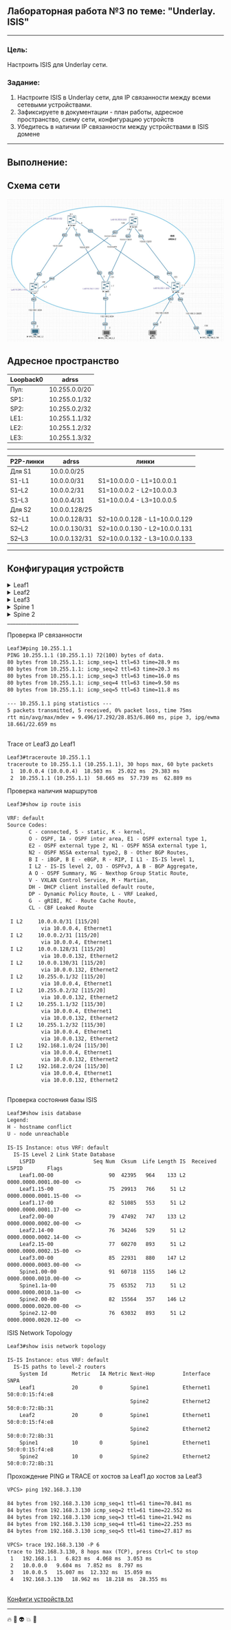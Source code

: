 ## Лабораторная работа №3 по теме: "Underlay. ISIS"
___
### Цель:
Настроить ISIS для Underlay сети.

### Задание:
1. Настроите ISIS в Underlay сети, для IP связанности между всеми сетевыми устройствами.
2. Зафиксируете в документации - план работы, адресное пространство, схему сети, конфигурацию устройств
3. Убедитесь в наличии IP связанности между устройствами в ISIS домене
___

## Выполнение:

## Схема сети
![Picture background](https://github.com/pablogovorov/repo_lab_otus/blob/main/labs/lab03/mytopology.jpg)


## Адресное пространство

| Loopback0 | adrss | 
------ | ------ |
Пул: | 10.255.0.0/20 |
SP1: | 10.255.0.1/32 | 
SP2: | 10.255.0.2/32 |
LE1: | 10.255.1.1/32 |
LE2: |10.255.1.2/32 |
LE3: |10.255.1.3/32 |

--------------------------

| P2P-линки | adrss | линки |
------ | ------ | ----- |
Для S1 | 10.0.0.0/25 |
S1-L1 | 10.0.0.0/31 | S1=10.0.0.0 - L1=10.0.0.1 |
S1–L2 | 10.0.0.2/31 | S1=10.0.0.2 - L2=10.0.0.3 |
S1–L3 | 10.0.0.4/31 | S1=10.0.0.4 - L3=10.0.0.5 |
Для S2 | 10.0.0.128/25 |
S2-L1 | 10.0.0.128/31 | S2=10.0.0.128 - L1=10.0.0.129 |
S2–L2 | 10.0.0.130/31 | S2=10.0.0.130 - L2=10.0.0.131 |
S2–L3 | 10.0.0.132/31 | S2=10.0.0.132 - L3=10.0.0.133|
-----------------------------

## Конфигурация устройств


<details> 

<summary> Leaf1 </summary>

```
!
no aaa root
!
no service interface inactive port-id allocation disabled
!
transceiver qsfp default-mode 4x10G
!
service routing protocols model multi-agent
!
hostname Leaf1
!
spanning-tree mode mstp
!
system l1
   unsupported speed action error
   unsupported error-correction action error
!
interface Ethernet1
   no switchport
   ip address 10.0.0.1/31
   isis enable otus
!
interface Ethernet2
   no switchport
   ip address 10.0.0.129/31
   isis enable otus
!
interface Ethernet3
   no switchport
   ip address 192.168.1.1/24
   isis enable otus
!
interface Ethernet4
!
interface Ethernet5
!
interface Ethernet6
!
interface Ethernet7
!
interface Ethernet8
!
interface Loopback0
   ip address 10.255.1.1/32
   isis enable otus
!
interface Management1
!
ip routing
!
router isis otus
   net 49.0001.0000.0000.0001.00
   is-type level-2
   !
   address-family ipv4 unicast
!
router multicast
   ipv4
      software-forwarding kernel
   !
   ipv6
      software-forwarding kernel
!
end


```
</details>
<details> 

<summary> Leaf2  </summary>

```
!
no aaa root
!
no service interface inactive port-id allocation disabled
!
transceiver qsfp default-mode 4x10G
!
service routing protocols model multi-agent
!
hostname Leaf2
!
spanning-tree mode mstp
!
system l1
   unsupported speed action error
   unsupported error-correction action error
!
interface Ethernet1
   no switchport
   ip address 10.0.0.3/31
   isis enable otus
!
interface Ethernet2
   no switchport
   ip address 10.0.0.131/31
   isis enable otus
!
interface Ethernet3
   no switchport
   ip address 192.168.2.1/24
   isis enable otus
!
interface Ethernet4
!
interface Ethernet5
!
interface Ethernet6
!
interface Ethernet7
!
interface Ethernet8
!
interface Loopback0
   ip address 10.255.1.2/32
   isis enable otus
!
interface Management1
!
ip routing
!
router isis otus
   net 49.0001.0000.0000.0002.00
   is-type level-2
   !
   address-family ipv4 unicast
!
router multicast
   ipv4
      software-forwarding kernel
   !
   ipv6
      software-forwarding kernel
!
end


```
</details>
<details> 

<summary> Leaf3 </summary>

```
!
no aaa root
!
no service interface inactive port-id allocation disabled
!
transceiver qsfp default-mode 4x10G
!
service routing protocols model multi-agent
!
hostname Leaf3
!
spanning-tree mode mstp
!
system l1
   unsupported speed action error
   unsupported error-correction action error
!
interface Ethernet1
   no switchport
   ip address 10.0.0.5/31
   isis enable otus
!
interface Ethernet2
   no switchport
   ip address 10.0.0.133/31
   isis enable otus
!
interface Ethernet3
   no switchport
   ip address 192.168.3.1/25
   isis enable otus
!
interface Ethernet4
   no switchport
   ip address 192.168.3.129/25
   isis enable otus
!
interface Ethernet5
!
interface Ethernet6
!
interface Ethernet7
!
interface Ethernet8
!
interface Loopback0
   ip address 10.255.1.3/32
   isis enable otus
!
interface Management1
!
ip routing
!
router isis otus
   net 49.0001.0000.0000.0003.00
   is-type level-2
   !
   address-family ipv4 unicast
!
router multicast
   ipv4
      software-forwarding kernel
   !
   ipv6
      software-forwarding kernel
!
end


```
</details>
<details> 
<summary> Spine 1 </summary>


```
!
no aaa root
!
no service interface inactive port-id allocation disabled
!
transceiver qsfp default-mode 4x10G
!
service routing protocols model multi-agent
!
hostname Spine1
!
spanning-tree mode mstp
!
system l1
   unsupported speed action error
   unsupported error-correction action error
!
interface Ethernet1
   no switchport
   ip address 10.0.0.0/31
   isis enable otus
!
interface Ethernet2
   no switchport
   ip address 10.0.0.2/31
   isis enable otus
!
interface Ethernet3
   no switchport
   ip address 10.0.0.4/31
   isis enable otus
!
interface Ethernet4
!
interface Ethernet5
!
interface Ethernet6
!
interface Ethernet7
!
interface Ethernet8
!
interface Loopback0
   ip address 10.255.0.1/32
   isis enable otus
!
interface Management1
!
ip routing
!
router isis otus
   net 49.0001.0000.0000.0010.00
   is-type level-2
   !
   address-family ipv4 unicast
!
router multicast
   ipv4
      software-forwarding kernel
   !
   ipv6
      software-forwarding kernel
!
end

```
</details>
<details> 
<summary> Spine 2 </summary>


```
!
no aaa root
!
no service interface inactive port-id allocation disabled
!
transceiver qsfp default-mode 4x10G
!
service routing protocols model multi-agent
!
hostname Spine2
!
spanning-tree mode mstp
!
system l1
   unsupported speed action error
   unsupported error-correction action error
!
interface Ethernet1
   no switchport
   ip address 10.0.0.128/31
   isis enable otus
!
interface Ethernet2
   no switchport
   ip address 10.0.0.130/31
   isis enable otus
!
interface Ethernet3
   no switchport
   ip address 10.0.0.132/31
   isis enable otus
!
interface Ethernet4
!
interface Ethernet5
!
interface Ethernet6
!
interface Ethernet7
!
interface Ethernet8
!
interface Loopback0
   ip address 10.255.0.2/32
   isis enable otus
!
interface Management1
!
ip routing
!
router isis otus
   net 49.0001.0000.0000.0020.00
   is-type level-2
   !
   address-family ipv4 unicast
!
router multicast
   ipv4
      software-forwarding kernel
   !
   ipv6
      software-forwarding kernel
!
end


```
</details>
__________________________

Проверка IP связанности 
```
Leaf3#ping 10.255.1.1
PING 10.255.1.1 (10.255.1.1) 72(100) bytes of data.
80 bytes from 10.255.1.1: icmp_seq=1 ttl=63 time=28.9 ms
80 bytes from 10.255.1.1: icmp_seq=2 ttl=63 time=20.3 ms
80 bytes from 10.255.1.1: icmp_seq=3 ttl=63 time=16.0 ms
80 bytes from 10.255.1.1: icmp_seq=4 ttl=63 time=9.50 ms
80 bytes from 10.255.1.1: icmp_seq=5 ttl=63 time=11.8 ms

--- 10.255.1.1 ping statistics ---
5 packets transmitted, 5 received, 0% packet loss, time 75ms
rtt min/avg/max/mdev = 9.496/17.292/28.853/6.860 ms, pipe 3, ipg/ewma 18.661/22.659 ms


```
Trace от Leaf3 до Leaf1
```
Leaf3#traceroute 10.255.1.1
traceroute to 10.255.1.1 (10.255.1.1), 30 hops max, 60 byte packets
 1  10.0.0.4 (10.0.0.4)  18.503 ms  25.022 ms  29.383 ms
 2  10.255.1.1 (10.255.1.1)  58.665 ms  57.739 ms  62.889 ms

```

Проверка наличия маршрутов

```
Leaf3#show ip route isis

VRF: default
Source Codes:
       C - connected, S - static, K - kernel,
       O - OSPF, IA - OSPF inter area, E1 - OSPF external type 1,
       E2 - OSPF external type 2, N1 - OSPF NSSA external type 1,
       N2 - OSPF NSSA external type2, B - Other BGP Routes,
       B I - iBGP, B E - eBGP, R - RIP, I L1 - IS-IS level 1,
       I L2 - IS-IS level 2, O3 - OSPFv3, A B - BGP Aggregate,
       A O - OSPF Summary, NG - Nexthop Group Static Route,
       V - VXLAN Control Service, M - Martian,
       DH - DHCP client installed default route,
       DP - Dynamic Policy Route, L - VRF Leaked,
       G  - gRIBI, RC - Route Cache Route,
       CL - CBF Leaked Route

 I L2     10.0.0.0/31 [115/20]
           via 10.0.0.4, Ethernet1
 I L2     10.0.0.2/31 [115/20]
           via 10.0.0.4, Ethernet1
 I L2     10.0.0.128/31 [115/20]
           via 10.0.0.132, Ethernet2
 I L2     10.0.0.130/31 [115/20]
           via 10.0.0.132, Ethernet2
 I L2     10.255.0.1/32 [115/20]
           via 10.0.0.4, Ethernet1
 I L2     10.255.0.2/32 [115/20]
           via 10.0.0.132, Ethernet2
 I L2     10.255.1.1/32 [115/30]
           via 10.0.0.4, Ethernet1
           via 10.0.0.132, Ethernet2
 I L2     10.255.1.2/32 [115/30]
           via 10.0.0.4, Ethernet1
           via 10.0.0.132, Ethernet2
 I L2     192.168.1.0/24 [115/30]
           via 10.0.0.4, Ethernet1
           via 10.0.0.132, Ethernet2
 I L2     192.168.2.0/24 [115/30]
           via 10.0.0.4, Ethernet1
           via 10.0.0.132, Ethernet2


```

Проверка состояния базы ISIS

```
Leaf3#show isis database
Legend:
H - hostname conflict
U - node unreachable

IS-IS Instance: otus VRF: default
  IS-IS Level 2 Link State Database
    LSPID                   Seq Num  Cksum  Life Length IS  Received LSPID        Flags
    Leaf1.00-00                  90  42395   964    133 L2  0000.0000.0001.00-00  <>
    Leaf1.15-00                  75  29913   766     51 L2  0000.0000.0001.15-00  <>
    Leaf1.17-00                  82  51085   553     51 L2  0000.0000.0001.17-00  <>
    Leaf2.00-00                  79  47492   747    133 L2  0000.0000.0002.00-00  <>
    Leaf2.14-00                  76  34246   529     51 L2  0000.0000.0002.14-00  <>
    Leaf2.15-00                  77  60270   893     51 L2  0000.0000.0002.15-00  <>
    Leaf3.00-00                  85  22931   880    147 L2  0000.0000.0003.00-00  <>
    Spine1.00-00                 91  60718  1155    146 L2  0000.0000.0010.00-00  <>
    Spine1.1a-00                 75  65352   713     51 L2  0000.0000.0010.1a-00  <>
    Spine2.00-00                 82  15564   357    146 L2  0000.0000.0020.00-00  <>
    Spine2.12-00                 76  63032   893     51 L2  0000.0000.0020.12-00  <>
```
ISIS Network Topology 

```
Leaf3#show isis network topology

IS-IS Instance: otus VRF: default
  IS-IS paths to level-2 routers
    System Id        Metric   IA Metric Next-Hop         Interface                SNPA
    Leaf1            20       0         Spine1           Ethernet1                50:0:0:15:f4:e8
                                        Spine2           Ethernet2                50:0:0:72:8b:31
    Leaf2            20       0         Spine1           Ethernet1                50:0:0:15:f4:e8
                                        Spine2           Ethernet2                50:0:0:72:8b:31
    Spine1           10       0         Spine1           Ethernet1                50:0:0:15:f4:e8
    Spine2           10       0         Spine2           Ethernet2                50:0:0:72:8b:31

```
Прохождение PING и TRACE от хостов за Leaf1 до хостов за Leaf3

```
VPCS> ping 192.168.3.130

84 bytes from 192.168.3.130 icmp_seq=1 ttl=61 time=70.841 ms
84 bytes from 192.168.3.130 icmp_seq=2 ttl=61 time=22.552 ms
84 bytes from 192.168.3.130 icmp_seq=3 ttl=61 time=21.942 ms
84 bytes from 192.168.3.130 icmp_seq=4 ttl=61 time=22.253 ms
84 bytes from 192.168.3.130 icmp_seq=5 ttl=61 time=27.817 ms

VPCS> trace 192.168.3.130 -P 6
trace to 192.168.3.130, 8 hops max (TCP), press Ctrl+C to stop
 1   192.168.1.1   6.823 ms  4.068 ms  3.053 ms
 2   10.0.0.0   9.604 ms  7.852 ms  8.797 ms
 3   10.0.0.5   15.007 ms  12.332 ms  15.059 ms
 4   192.168.3.130   18.962 ms  18.218 ms  28.355 ms


```



 [Конфиги устройств.txt](/labs/lab03/configs)
_______________________
:fire: :star2: :alien: :boom: :metal: 
